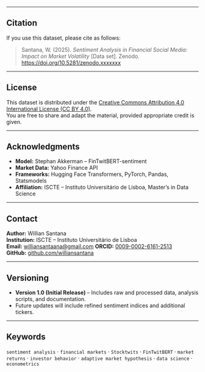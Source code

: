 
---

## Citation
If you use this dataset, please cite as follows:

> Santana, W. (2025). *Sentiment Analysis in Financial Social Media: Impact on Market Volatility* [Data set]. Zenodo. https://doi.org/10.5281/zenodo.xxxxxxx

---

## License
This dataset is distributed under the [Creative Commons Attribution 4.0 International License (CC BY 4.0)](https://creativecommons.org/licenses/by/4.0/).  
You are free to share and adapt the material, provided appropriate credit is given.

---

## Acknowledgments
- **Model:** Stephan Akkerman – FinTwitBERT-sentiment  
- **Market Data:** Yahoo Finance API  
- **Frameworks:** Hugging Face Transformers, PyTorch, Pandas, Statsmodels  
- **Affiliation:** ISCTE – Instituto Universitário de Lisboa, Master’s in Data Science  

---

## Contact
**Author:** Willian Santana  
**Institution:** ISCTE – Instituto Universitário de Lisboa  
**Email:** williansantaana@gmail.com
**ORCID:** [0009-0002-6161-2513](https://orcid.org/)  
**GitHub:** [github.com/williansantana](https://github.com/williansantana)

---

## Versioning
- **Version 1.0 (Initial Release)** – Includes raw and processed data, analysis scripts, and documentation.  
- Future updates will include refined sentiment indices and additional tickers.

---

## Keywords
`sentiment analysis` · `financial markets` · `Stocktwits` · `FinTwitBERT` · `market returns` · `investor behavior` · `adaptive market hypothesis` · `data science` · `econometrics`
